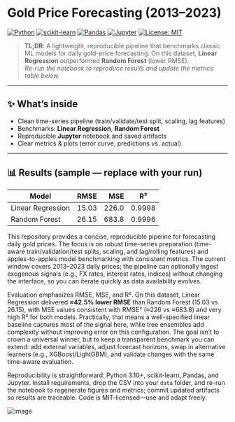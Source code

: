 # Gold Price Forecasting (2013–2023)

[![Python](https://img.shields.io/badge/Python-3.10%2B-blue)]()
[![scikit-learn](https://img.shields.io/badge/scikit--learn-ML-orange)]()
[![Pandas](https://img.shields.io/badge/Pandas-Data%20Wrangling-informational)]()
[![Jupyter](https://img.shields.io/badge/Jupyter-Notebooks-yellow)]()
[![License: MIT](https://img.shields.io/badge/License-MIT-green.svg)]()

> **TL;DR**: A lightweight, reproducible pipeline that benchmarks classic ML models for daily gold-price forecasting. On this dataset, **Linear Regression** outperformed **Random Forest** (lower RMSE).  
> _Re-run the notebook to reproduce results and update the metrics table below._

---

## ✨ What’s inside
- Clean time-series pipeline (train/validate/test split, scaling, lag features)
- Benchmarks: **Linear Regression**, **Random Forest**
- Reproducible **Jupyter** notebook and saved artifacts
- Clear metrics & plots (error curve, predictions vs. actual)

---

## 📊 Results (sample — replace with your run)
| Model              | RMSE  | MSE   | R²     |
|--------------------|------:|------:|:------:|
| Linear Regression  | 15.03 | 226.0 | 0.9998 |
| Random Forest      | 26.15 | 683.8 | 0.9996 |

This repository provides a concise, reproducible pipeline for forecasting daily gold prices. The focus is on robust time-series preparation (time-aware train/validation/test splits, scaling, and lag/rolling features) and apples-to-apples model benchmarking with consistent metrics. The current window covers 2013–2023 daily prices; the pipeline can optionally ingest exogenous signals (e.g., FX rates, interest rates, indices) without changing the interface, so you can iterate quickly as data availability evolves.

Evaluation emphasizes RMSE, MSE, and R². On this dataset, Linear Regression delivered **≈42.5% lower RMSE** than Random Forest (15.03 vs 26.15), with MSE values consistent with RMSE² (≈226 vs ≈683.8) and very high R² for both models. Practically, that means a well-specified linear baseline captures most of the signal here, while tree ensembles add complexity without improving error on this configuration. The goal isn’t to crown a universal winner, but to keep a transparent benchmark you can extend: add external variables, adjust forecast horizons, swap in alternative learners (e.g., XGBoost/LightGBM), and validate changes with the same time-aware evaluation.

Reproducibility is straightforward: Python 3.10+, scikit-learn, Pandas, and Jupyter. Install requirements, drop the CSV into your `data` folder, and re-run the notebook to regenerate figures and metrics; commit updated artifacts so results are traceable. Code is MIT-licensed—use and adapt freely.

![image](https://github.com/user-attachments/assets/6b32d56f-dd9c-47f5-a875-67918522177d)
